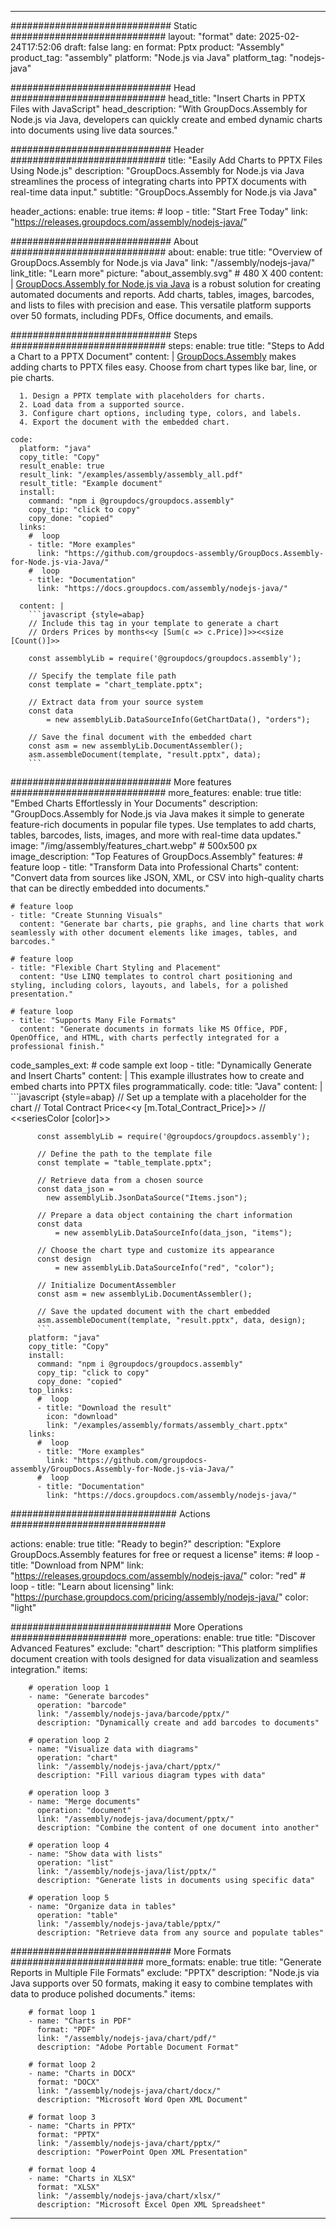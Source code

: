 



---
############################# Static ############################
layout: "format"
date:  2025-02-24T17:52:06
draft: false
lang: en
format: Pptx
product: "Assembly"
product_tag: "assembly"
platform: "Node.js via Java"
platform_tag: "nodejs-java"

############################# Head ############################
head_title: "Insert Charts in PPTX Files with JavaScript"
head_description: "With GroupDocs.Assembly for Node.js via Java, developers can quickly create and embed dynamic charts into documents using live data sources."

############################# Header ############################
title: "Easily Add Charts to PPTX Files Using Node.js" 
description: "GroupDocs.Assembly for Node.js via Java streamlines the process of integrating charts into PPTX documents with real-time data input."
subtitle: "GroupDocs.Assembly for Node.js via Java" 

header_actions:
  enable: true
  items:
    #  loop
    - title: "Start Free Today"
      link: "https://releases.groupdocs.com/assembly/nodejs-java/"
      
############################# About ############################
about:
    enable: true
    title: "Overview of GroupDocs.Assembly for Node.js via Java"
    link: "/assembly/nodejs-java/"
    link_title: "Learn more"
    picture: "about_assembly.svg" # 480 X 400
    content: |
       [GroupDocs.Assembly for Node.js via Java](/assembly/nodejs-java/) is a robust solution for creating automated documents and reports. Add charts, tables, images, barcodes, and lists to files with precision and ease. This versatile platform supports over 50 formats, including PDFs, Office documents, and emails.

############################# Steps ############################
steps:
    enable: true
    title: "Steps to Add a Chart to a PPTX Document"
    content: |
      [GroupDocs.Assembly](/assembly/nodejs-java/) makes adding charts to PPTX files easy. Choose from chart types like bar, line, or pie charts.
      
      1. Design a PPTX template with placeholders for charts.
      2. Load data from a supported source.
      3. Configure chart options, including type, colors, and labels.
      4. Export the document with the embedded chart.
   
    code:
      platform: "java"
      copy_title: "Copy"
      result_enable: true
      result_link: "/examples/assembly/assembly_all.pdf"
      result_title: "Example document"
      install:
        command: "npm i @groupdocs/groupdocs.assembly"
        copy_tip: "click to copy"
        copy_done: "copied"
      links:
        #  loop
        - title: "More examples"
          link: "https://github.com/groupdocs-assembly/GroupDocs.Assembly-for-Node.js-via-Java/"
        #  loop
        - title: "Documentation"
          link: "https://docs.groupdocs.com/assembly/nodejs-java/"
          
      content: |
        ```javascript {style=abap}
        // Include this tag in your template to generate a chart
        // Orders Prices by months<<y [Sum(c => c.Price)]>><<size [Count()]>>
    
        const assemblyLib = require('@groupdocs/groupdocs.assembly');

        // Specify the template file path
        const template = "chart_template.pptx";

        // Extract data from your source system
        const data 
            = new assemblyLib.DataSourceInfo(GetChartData(), "orders");

        // Save the final document with the embedded chart
        const asm = new assemblyLib.DocumentAssembler();
        asm.assembleDocument(template, "result.pptx", data);
        ```           

############################# More features ############################
more_features:
  enable: true
  title: "Embed Charts Effortlessly in Your Documents"
  description: "GroupDocs.Assembly for Node.js via Java makes it simple to generate feature-rich documents in popular file types. Use templates to add charts, tables, barcodes, lists, images, and more with real-time data updates."
  image: "/img/assembly/features_chart.webp" # 500x500 px
  image_description: "Top Features of GroupDocs.Assembly"
  features:
    # feature loop
    - title: "Transform Data into Professional Charts"
      content: "Convert data from sources like JSON, XML, or CSV into high-quality charts that can be directly embedded into documents."

    # feature loop
    - title: "Create Stunning Visuals"
      content: "Generate bar charts, pie graphs, and line charts that work seamlessly with other document elements like images, tables, and barcodes."

    # feature loop
    - title: "Flexible Chart Styling and Placement"
      content: "Use LINQ templates to control chart positioning and styling, including colors, layouts, and labels, for a polished presentation."

    # feature loop
    - title: "Supports Many File Formats"
      content: "Generate documents in formats like MS Office, PDF, OpenOffice, and HTML, with charts perfectly integrated for a professional finish."
      
  code_samples_ext:
    # code sample ext loop
    - title: "Dynamically Generate and Insert Charts"
      content: |
        This example illustrates how to create and embed charts into PPTX files programmatically.
      code:
        title: "Java"
        content: |
          ```javascript {style=abap}
          // Set up a template with a placeholder for the chart
          // Total Contract Price<<y [m.Total_Contract_Price]>>
          // <<seriesColor [color]>>
          
          const assemblyLib = require('@groupdocs/groupdocs.assembly');

          // Define the path to the template file
          const template = "table_template.pptx";

          // Retrieve data from a chosen source
          const data_json = 
            new assemblyLib.JsonDataSource("Items.json");

          // Prepare a data object containing the chart information
          const data 
              = new assemblyLib.DataSourceInfo(data_json, "items");

          // Choose the chart type and customize its appearance
          const design 
              = new assemblyLib.DataSourceInfo("red", "color");

          // Initialize DocumentAssembler
          const asm = new assemblyLib.DocumentAssembler();

          // Save the updated document with the chart embedded
          asm.assembleDocument(template, "result.pptx", data, design);
          ```
        platform: "java"
        copy_title: "Copy"
        install:
          command: "npm i @groupdocs/groupdocs.assembly"
          copy_tip: "click to copy"
          copy_done: "copied"
        top_links:
          #  loop
          - title: "Download the result"
            icon: "download"
            link: "/examples/assembly/formats/assembly_chart.pptx"
        links:
          #  loop
          - title: "More examples"
            link: "https://github.com/groupdocs-assembly/GroupDocs.Assembly-for-Node.js-via-Java/"
          #  loop
          - title: "Documentation"
            link: "https://docs.groupdocs.com/assembly/nodejs-java/"
            

            


############################## Actions ############################

actions:
  enable: true
  title: "Ready to begin?"
  description: "Explore GroupDocs.Assembly features for free or request a license"
  items:
    #  loop
    - title: "Download from NPM"
      link: "https://releases.groupdocs.com/assembly/nodejs-java/"
      color: "red"
        #  loop
    - title: "Learn about licensing"
      link: "https://purchase.groupdocs.com/pricing/assembly/nodejs-java/"
      color: "light"


############################# More Operations #####################
more_operations:
    enable: true
    title: "Discover Advanced Features"
    exclude: "chart"
    description: "This platform simplifies document creation with tools designed for data visualization and seamless integration."
    items: 
          
        # operation loop 1
        - name: "Generate barcodes"
          operation: "barcode"
          link: "/assembly/nodejs-java/barcode/pptx/"
          description: "Dynamically create and add barcodes to documents"

        # operation loop 2
        - name: "Visualize data with diagrams"
          operation: "chart"
          link: "/assembly/nodejs-java/chart/pptx/"
          description: "Fill various diagram types with data"

        # operation loop 3
        - name: "Merge documents"
          operation: "document"
          link: "/assembly/nodejs-java/document/pptx/"
          description: "Combine the content of one document into another"

        # operation loop 4
        - name: "Show data with lists"
          operation: "list"
          link: "/assembly/nodejs-java/list/pptx/"
          description: "Generate lists in documents using specific data"

        # operation loop 5
        - name: "Organize data in tables"
          operation: "table"
          link: "/assembly/nodejs-java/table/pptx/"
          description: "Retrieve data from any source and populate tables"
         
          
############################# More Formats ########################
more_formats:
    enable: true
    title: "Generate Reports in Multiple File Formats"
    exclude: "PPTX"
    description: "Node.js via Java supports over 50 formats, making it easy to combine templates with data to produce polished documents."
    items: 
          
        # format loop 1
        - name: "Charts in PDF"
          format: "PDF"
          link: "/assembly/nodejs-java/chart/pdf/"
          description: "Adobe Portable Document Format"
          
        # format loop 2
        - name: "Charts in DOCX"
          format: "DOCX"
          link: "/assembly/nodejs-java/chart/docx/"
          description: "Microsoft Word Open XML Document"
          
        # format loop 3
        - name: "Charts in PPTX"
          format: "PPTX"
          link: "/assembly/nodejs-java/chart/pptx/"
          description: "PowerPoint Open XML Presentation"
          
        # format loop 4
        - name: "Charts in XLSX"
          format: "XLSX"
          link: "/assembly/nodejs-java/chart/xlsx/"
          description: "Microsoft Excel Open XML Spreadsheet"


          

---
